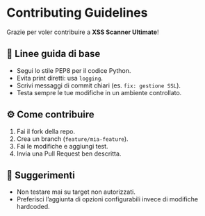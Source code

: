 # Contributing Guidelines

Grazie per voler contribuire a **XSS Scanner Ultimate**!

## 🔧 Linee guida di base
- Segui lo stile PEP8 per il codice Python.
- Evita print diretti: usa `logging`.
- Scrivi messaggi di commit chiari (es. `fix: gestione SSL`).
- Testa sempre le tue modifiche in un ambiente controllato.

## ⚙️ Come contribuire
1. Fai il fork della repo.
2. Crea un branch (`feature/mia-feature`).
3. Fai le modifiche e aggiungi test.
4. Invia una Pull Request ben descritta.

## 🧪 Suggerimenti
- Non testare mai su target non autorizzati.
- Preferisci l’aggiunta di opzioni configurabili invece di modifiche hardcoded.
